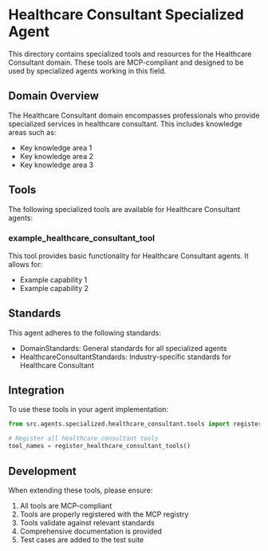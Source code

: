 # Healthcare Consultant Specialized Agent

This directory contains specialized tools and resources for the Healthcare Consultant domain. These tools are MCP-compliant and designed to be used by specialized agents working in this field.

## Domain Overview

The Healthcare Consultant domain encompasses professionals who provide specialized services in healthcare consultant. This includes knowledge areas such as:

- Key knowledge area 1
- Key knowledge area 2
- Key knowledge area 3

## Tools

The following specialized tools are available for Healthcare Consultant agents:

### example_healthcare_consultant_tool

This tool provides basic functionality for Healthcare Consultant agents. It allows for:

- Example capability 1
- Example capability 2

## Standards

This agent adheres to the following standards:

- DomainStandards: General standards for all specialized agents
- HealthcareConsultantStandards: Industry-specific standards for Healthcare Consultant

## Integration

To use these tools in your agent implementation:

```python
from src.agents.specialized.healthcare_consultant.tools import register_healthcare_consultant_tools

# Register all healthcare_consultant tools
tool_names = register_healthcare_consultant_tools()
```

## Development

When extending these tools, please ensure:

1. All tools are MCP-compliant
2. Tools are properly registered with the MCP registry
3. Tools validate against relevant standards
4. Comprehensive documentation is provided
5. Test cases are added to the test suite
